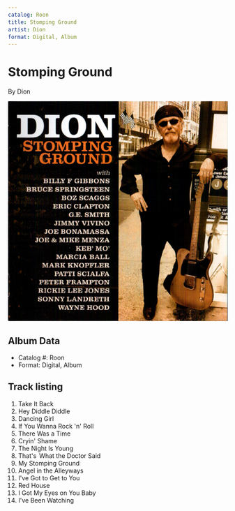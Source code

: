 ```yaml
---
catalog: Roon
title: Stomping Ground
artist: Dion
format: Digital, Album
---
```


# Stomping Ground

By Dion

![](../../assets/albumcovers/Dion-Stomping_Ground.png)

## Album Data

- Catalog #: Roon
- Format: Digital, Album


## Track listing


1. Take It Back
2. Hey Diddle Diddle
3. Dancing Girl
4. If You Wanna Rock 'n' Roll
5. There Was a Time
6. Cryin' Shame
7. The Night Is Young
8. That's  What the Doctor Said
9. My Stomping Ground
10. Angel in the Alleyways
11. I've Got to Get to You
12. Red House
13. I Got My Eyes on You Baby
14. I've Been Watching

